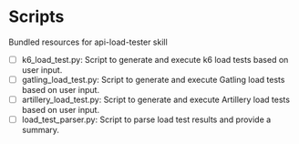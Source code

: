 # Scripts

Bundled resources for api-load-tester skill

- [ ] k6_load_test.py: Script to generate and execute k6 load tests based on user input.
- [ ] gatling_load_test.py: Script to generate and execute Gatling load tests based on user input.
- [ ] artillery_load_test.py: Script to generate and execute Artillery load tests based on user input.
- [ ] load_test_parser.py: Script to parse load test results and provide a summary.
